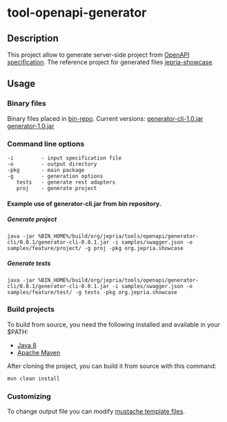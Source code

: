 # tool-openapi-generator

## Description
This project allow to generate server-side project from [OpenAPI specification](https://github.com/OAI/OpenAPI-Specification).
The reference project for generated files [jepria-showcase](https://github.com/Jepria/jepria-showcase/tree/master/module/JepRiaShowcase).

## Usage
### Binary files
Binary files placed in [bin-repo](https://github.com/Jepria/bin-repo).
Current versions: 
  [generator-cli-1.0.jar](https://github.com/Jepria/bin-repo/blob/master/build/org/jepria/tools/openapi/generator-cli/0.0.1/generator-cli-0.0.1.jar)
  [generator-1.0.jar](https://github.com/Jepria/bin-repo/blob/master/build/org/jepria/tools/openapi/generator/0.0.1/generator-0.0.1.jar)
### Command line options
```
-i         - input specification file
-o         - output directory
-pkg       - main package
-g         - generation options
   tests   - generate rest adapters 
   proj    - generate project
```

#### Example use of generator-cli.jar from bin repository.
##### Generate project
```
java -jar %BIN_HOME%/build/org/jepria/tools/openapi/generator-cli/0.0.1/generator-cli-0.0.1.jar -i samples/swagger.json -o samples/feature/project/ -g proj -pkg org.jepria.showcase
```
##### Generate tests
```
java -jar %BIN_HOME%/build/org/jepria/tools/openapi/generator-cli/0.0.1/generator-cli-0.0.1.jar -i samples/swagger.json -o samples/feature/test/ -g tests -pkg org.jepria.showcase
```
### Build projects
To build from source, you need the following installed and available in your $PATH:
* [Java 8](https://www.oracle.com/technetwork/java/index.html)
* [Apache Maven ](https://maven.apache.org/)

After cloning the project, you can build it from source with this command:
```sh
mvn clean install
```
### Customizing
To change output file you can modify [mustache template files](https://github.com/Jepria/tool-openapi-generator/tree/master/modules/tool-openapi-generator/src/main/resources/mustache-templates).
